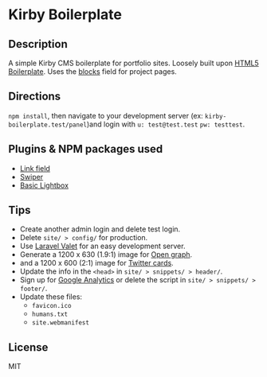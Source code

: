 # Kirby Boilerplate

## Description

A simple Kirby CMS boilerplate for portfolio sites. Loosely built upon [HTML5 Boilerplate](https://html5boilerplate.com/). Uses the [blocks](https://getkirby.com/docs/reference/panel/fields/blocks) field for project pages.

## Directions

`npm install`, then navigate to your development server (ex: `kirby-boilerplate.test/panel`)and login with `u: test@test.test` `pw: testtest`.

## Plugins & NPM packages used

-   [Link field](https://github.com/OblikStudio/kirby-link-field)
-   [Swiper](https://swiperjs.com/)
-   [Basic Lightbox](https://basiclightbox.electerious.com/)

## Tips

-   Create another admin login and delete test login.
-   Delete `site/ > config/` for production.
-   Use [Laravel Valet](https://laravel.com/docs/8.x/valet) for an easy development server.
-   Generate a 1200 x 630 (1.9:1) image for [Open graph](https://ogp.me/).
-   and a 1200 x 600 (2:1) image for [Twitter cards](https://developer.twitter.com/en/docs/twitter-for-websites/cards/overview/abouts-cards).
-   Update the info in the `<head>` in `site/ > snippets/ > header/`.
-   Sign up for [Google Analytics](https://analytics.withgoogle.com/) or delete the script in `site/ > snippets/ > footer/`.
-   Update these files:
    -   `favicon.ico`
    -   `humans.txt`
    -   `site.webmanifest`

## License

MIT
